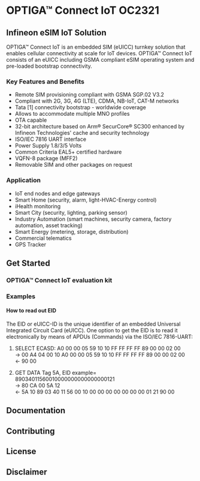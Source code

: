 # OPTIGA™ Connect IoT OC2321

## Infineon eSIM IoT Solution

OPTIGA™ Connect IoT is an embedded SIM (eUICC) turnkey solution that
enables cellular connectivity at scale for IoT devices.
OPTIGA™ Connect IoT consists of an eUICC including GSMA compliant
eSIM operating system and pre-loaded bootstrap connectivity.


### Key Features and Benefits
* Remote SIM provisioning compliant with GSMA SGP.02 V3.2
* Compliant with 2G, 3G, 4G (LTE), CDMA, NB-IoT, CAT-M networks
* Tata [1] connectivity bootstrap - worldwide coverage
* Allows to accommodate multiple MNO profiles
* OTA capable
* 32-bit architecture based on Arm® SecurCore® SC300 enhanced by Infineon Technologies' cache and security technology
* ISO/IEC 7816 UART interface
* Power Supply 1.8/3/5 Volts
* Common Criteria EAL5+ certified hardware
* VQFN-8 package (MFF2)
* Removable SIM and other packages on request
### Application
* IoT end nodes and edge gateways
* Smart Home (security, alarm, light-HVAC-Energy control)
* iHealth monitoring
* Smart City (security, lighting, parking sensor)
* Industry Automation (smart machines, security camera, factory automation, asset tracking)
* Smart Energy (metering, storage, distribution)
* Commercial telematics
* GPS Tracker

## Get Started
### OPTIGA™ Connect IoT evaluation kit
### Examples

#### How to read out EID

The EID or eUICC-ID is the unique identifier of an embedded Universal Integrated Circuit Card (eUICC). 
One option to get the EID is to read it electronically by means of APDUs (Commands) via the ISO/IEC 7816-UART: 

1)  SELECT ECASD: A0 00 00 05 59 10 10 FF FF FF FF 89 00 00 02 00<br>
->  00 A4 04 00 10 A0 00 00 05 59 10 10 FF FF FF FF 89 00 00 02 00<br> 
<- 90 00

2) GET DATA Tag 5A, EID example= 89034011560010000000000000000121<br>
-> 80 CA 00 5A 12<br>
<- 5A 10 89 03 40 11 56 00 10 00 00 00 00 00 00 00 01 21 90 00<br>

## Documentation

## Contributing

## License

## Disclaimer
